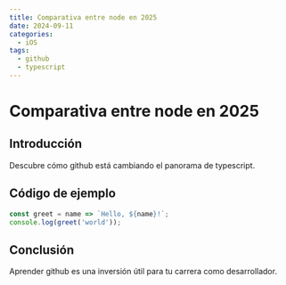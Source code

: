 ```yaml
---
title: Comparativa entre node en 2025
date: 2024-09-11
categories:
  - iOS
tags:
  - github
  - typescript
---
```


# Comparativa entre node en 2025

## Introducción

Descubre cómo github está cambiando el panorama de typescript.

## Código de ejemplo

```javascript
const greet = name => `Hello, ${name}!`;
console.log(greet('world'));
```

## Conclusión

Aprender github es una inversión útil para tu carrera como desarrollador.